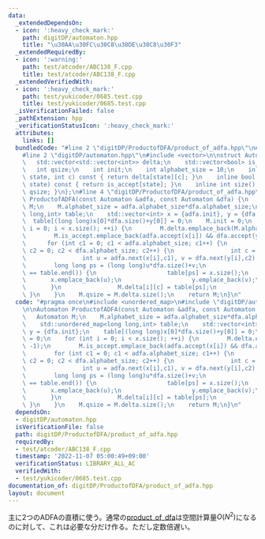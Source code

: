 ```yaml
---
data:
  _extendedDependsOn:
  - icon: ':heavy_check_mark:'
    path: digitDP/automaton.hpp
    title: "\u30AA\u30FC\u30C8\u30DE\u30C8\u30F3"
  _extendedRequiredBy:
  - icon: ':warning:'
    path: test/atcoder/ABC138_F.cpp
    title: test/atcoder/ABC138_F.cpp
  _extendedVerifiedWith:
  - icon: ':heavy_check_mark:'
    path: test/yukicoder/0685.test.cpp
    title: test/yukicoder/0685.test.cpp
  _isVerificationFailed: false
  _pathExtension: hpp
  _verificationStatusIcon: ':heavy_check_mark:'
  attributes:
    links: []
  bundledCode: "#line 2 \"digitDP/ProductofDFA/product_of_adfa.hpp\"\n#include <unordered_map>\n\
    #line 2 \"digitDP/automaton.hpp\"\n#include <vector>\n\nstruct Automaton {\n \
    \   std::vector<std::vector<int>> delta;\n    std::vector<bool> is_accept;\n \
    \   int qsize;\n    int init;\n    int alphabet_size = 10;\n    inline int next(int\
    \ state, int c) const { return delta[state][c]; }\n    inline bool accept(int\
    \ state) const { return is_accept[state]; }\n    inline int size() const {return\
    \ qsize; }\n};\n#line 4 \"digitDP/ProductofDFA/product_of_adfa.hpp\"\n\nAutomaton\
    \ ProductofADFA(const Automaton &adfa, const Automaton &dfa) {\n    Automaton\
    \ M;\n    M.alphabet_size = adfa.alphabet_size*dfa.alphabet_size;\n    std::unordered_map<long\
    \ long,int> table;\n    std::vector<int> x = {adfa.init}, y = {dfa.init};\n  \
    \  table[(long long)x[0]*dfa.size()+y[0]] = 0;\n    M.init = 0;\n    for (int\
    \ i = 0; i < x.size(); ++i) {\n        M.delta.emplace_back(M.alphabet_size, -1);\n\
    \        M.is_accept.emplace_back(adfa.accept(x[i]) && dfa.accept(y[i]));\n  \
    \      for (int c1 = 0; c1 < adfa.alphabet_size; c1++) {\n            for (int\
    \ c2 = 0; c2 < dfa.alphabet_size; c2++) {\n                int c = c1*dfa.alphabet_size+c2;\n\
    \                int u = adfa.next(x[i],c1), v = dfa.next(y[i],c2);\n        \
    \        long long ps = (long long)u*dfa.size()+v;\n                if (table.find(ps)\
    \ == table.end()) {\n                    table[ps] = x.size();\n             \
    \       x.emplace_back(u);\n                    y.emplace_back(v);\n         \
    \       }\n                M.delta[i][c] = table[ps];\n            }\n       \
    \ }\n    }\n    M.qsize = M.delta.size();\n    return M;\n}\n"
  code: "#pragma once\n#include <unordered_map>\n#include \"digitDP/automaton.hpp\"\
    \n\nAutomaton ProductofADFA(const Automaton &adfa, const Automaton &dfa) {\n \
    \   Automaton M;\n    M.alphabet_size = adfa.alphabet_size*dfa.alphabet_size;\n\
    \    std::unordered_map<long long,int> table;\n    std::vector<int> x = {adfa.init},\
    \ y = {dfa.init};\n    table[(long long)x[0]*dfa.size()+y[0]] = 0;\n    M.init\
    \ = 0;\n    for (int i = 0; i < x.size(); ++i) {\n        M.delta.emplace_back(M.alphabet_size,\
    \ -1);\n        M.is_accept.emplace_back(adfa.accept(x[i]) && dfa.accept(y[i]));\n\
    \        for (int c1 = 0; c1 < adfa.alphabet_size; c1++) {\n            for (int\
    \ c2 = 0; c2 < dfa.alphabet_size; c2++) {\n                int c = c1*dfa.alphabet_size+c2;\n\
    \                int u = adfa.next(x[i],c1), v = dfa.next(y[i],c2);\n        \
    \        long long ps = (long long)u*dfa.size()+v;\n                if (table.find(ps)\
    \ == table.end()) {\n                    table[ps] = x.size();\n             \
    \       x.emplace_back(u);\n                    y.emplace_back(v);\n         \
    \       }\n                M.delta[i][c] = table[ps];\n            }\n       \
    \ }\n    }\n    M.qsize = M.delta.size();\n    return M;\n}\n"
  dependsOn:
  - digitDP/automaton.hpp
  isVerificationFile: false
  path: digitDP/ProductofDFA/product_of_adfa.hpp
  requiredBy:
  - test/atcoder/ABC138_F.cpp
  timestamp: '2022-11-07 05:00:49+09:00'
  verificationStatus: LIBRARY_ALL_AC
  verifiedWith:
  - test/yukicoder/0685.test.cpp
documentation_of: digitDP/ProductofDFA/product_of_adfa.hpp
layout: document
---
```


主に2つのADFAの直積に使う。通常の[product_of_dfa](https://kanpurin.github.io/digitDP/digitDP/ProductofDFA/product_of_dfa.hpp)は空間計算量$O(N^2)$になるのに対して、これは必要な分だけ作る。ただし定数倍遅い。